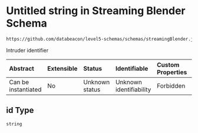 # Untitled string in Streaming Blender Schema

```txt
https://github.com/databeacon/level5-schemas/schemas/streamingBlender.json#/properties/pcds/properties/synced/ownship/id
```

Intruder identifier

| Abstract            | Extensible | Status         | Identifiable            | Custom Properties | Additional Properties | Access Restrictions | Defined In                                                                 |
| :------------------ | :--------- | :------------- | :---------------------- | :---------------- | :-------------------- | :------------------ | :------------------------------------------------------------------------- |
| Can be instantiated | No         | Unknown status | Unknown identifiability | Forbidden         | Allowed               | none                | [blender.schema.json\*](../out/blender.schema.json "open original schema") |

## id Type

`string`
